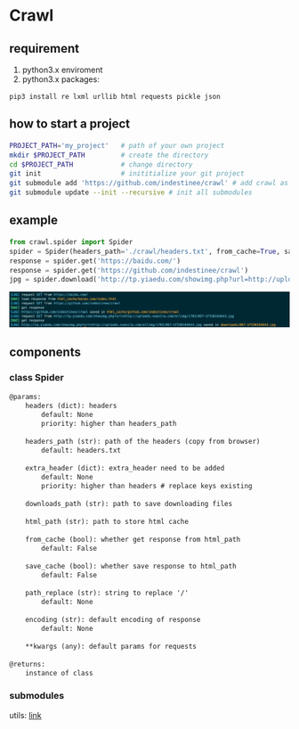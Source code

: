 # Crawl

## requirement
1. python3.x enviroment
2. python3.x packages:
```shell
pip3 install re lxml urllib html requests pickle json
```
    

## how to start a project
```bash
PROJECT_PATH='my_project'   # path of your own project
mkdir $PROJECT_PATH         # create the directory
cd $PROJECT_PATH            # change directory
git init                    # inititialize your git project
git submodule add 'https://github.com/indestinee/crawl' # add crawl as submodule
git submodule update --init --recursive # init all submodules
```

## example
```python
from crawl.spider import Spider
spider = Spider(headers_path='./crawl/headers.txt', from_cache=True, save_cache=True)
response = spider.get('https://baidu.com/')
response = spider.get('https://github.com/indestinee/crawl')
jpg = spider.download('http://tp.yiaedu.com/showimg.php?url=http://uploads.xuexila.com/allimg/1703/867-1F330164643.jpg')
```
<img src='https://raw.githubusercontent.com/indestinee/crawl/master/present/1.png'>

## components

### class Spider
```python3
@params:
    headers (dict): headers
        default: None
        priority: higher than headers_path

    headers_path (str): path of the headers (copy from browser)
        default: headers.txt

    extra_header (dict): extra_header need to be added
        default: None
        priority: higher than headers # replace keys existing

    downloads_path (str): path to save downloading files

    html_path (str): path to store html cache

    from_cache (bool): whether get response from html_path
        default: False

    save_cache (bool): whether save response to html_path
        default: False

    path_replace (str): string to replace '/'
        default: None

    encoding (str): default encoding of response
        default: None

    **kwargs (any): default params for requests

@returns:
    instance of class
```
### submodules
utils: <a href='https://github.com/indestinee/utils'>link</a>
